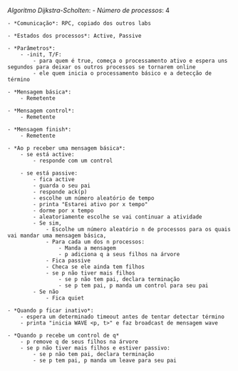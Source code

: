 *Algoritmo Dijkstra-Scholten*:
	- *Número de processos*: 4

	- *Comunicação*: RPC, copiado dos outros labs

	- *Estados dos processos*: Active, Passive

	- *Parâmetros*:
		- -init, T/F:
			- para quem é true, começa o processamento ativo e espera uns segundos para deixar os outros processos se tornarem online
			- ele quem inicia o processamento básico e a detecção de término

	- *Mensagem básica*:
		- Remetente

	- *Mensagem control*:
		- Remetente

	- *Mensagem finish*:
	 	- Remetente

	- *Ao p receber uma mensagem básica*:
		- se está active:
			- responde com um control		

		- se está passive:
			- fica active
			- guarda o seu pai
			- responde ack(p)
			- escolhe um número aleatório de tempo
			- printa "Estarei ativo por x tempo"
			- dorme por x tempo
			- aleatoriamente escolhe se vai continuar a atividade
			- Se sim,
				- Escolhe um número aleatório n de processos para os quais vai mandar uma mensagem básica,
				- Para cada um dos n processos:
					- Manda a mensagem
					- p adiciona q a seus filhos na árvore
				- Fica passive
				- Checa se ele ainda tem filhos
				- se p não tiver mais filhos
					- se p não tem pai, declara terminação
					- se p tem pai, p manda um control para seu pai
			- Se não
				- Fica quiet

	- *Quando p ficar inativo*:
		- espera um determinado timeout antes de tentar detectar término
		- printa "inicia WAVE <p, t>" e faz broadcast de mensagem wave

	- *Quando p recebe um control de q*
		- p remove q de seus filhos na árvore
		- se p não tiver mais filhos e estiver passivo:
			- se p não tem pai, declara terminação
			- se p tem pai, p manda um leave para seu pai
